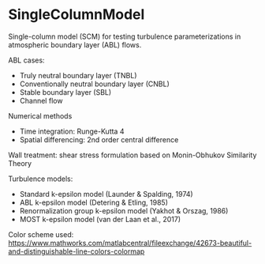 # SingleColumnModel

Single-column model (SCM) for testing turbulence parameterizations in atmospheric boundary layer (ABL) flows.

ABL cases: 
- Truly neutral boundary layer (TNBL)
- Conventionally neutral boundary layer (CNBL)
- Stable boundary layer (SBL)
- Channel flow

Numerical methods
- Time integration: Runge-Kutta 4
- Spatial differencing: 2nd order central difference

Wall treatment: shear stress formulation based on Monin-Obhukov Similarity Theory

Turbulence models:
- Standard k-epsilon model (Launder & Spalding, 1974)
- ABL k-epsilon model (Detering & Etling, 1985)
- Renormalization group k-epsilon model (Yakhot & Orszag, 1986)
- MOST k-epsilon model (van der Laan et al., 2017)

Color scheme used: https://www.mathworks.com/matlabcentral/fileexchange/42673-beautiful-and-distinguishable-line-colors-colormap

